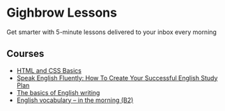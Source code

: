 # Gighbrow Lessons

Get smarter with 5-minute lessons delivered to your inbox every morning

## Courses

- [HTML and CSS Basics](html-and-css-basics/README.md)
- [Speak English Fluently: How To Create Your Successful English Study Plan](speak-english-fluently/README.md)
- [The basics of English writing](the-basics-of-english-writing/README.md)
- [English vocabulary – in the morning (B2)](english-vocabulary-in-the-morning-b2/README.md)
